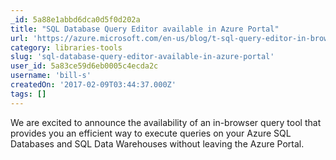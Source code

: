 ```yaml
---
_id: 5a88e1abbd6dca0d5f0d202a
title: "SQL Database Query Editor available in Azure Portal"
url: 'https://azure.microsoft.com/en-us/blog/t-sql-query-editor-in-browser-azure-portal/'
category: libraries-tools
slug: 'sql-database-query-editor-available-in-azure-portal'
user_id: 5a83ce59d6eb0005c4ecda2c
username: 'bill-s'
createdOn: '2017-02-09T03:44:37.000Z'
tags: []
---
```


We are excited to announce the availability of an in-browser query tool that provides you an efficient way to execute queries on your Azure SQL Databases and SQL Data Warehouses without leaving the Azure Portal. 
